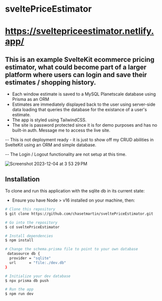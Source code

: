 # sveltePriceEstimator
# https://sveltepriceestimator.netlify.app/

## This is an example SvelteKit ecommerce pricing estimator, what could become part of a larger platform where users can login and save their estimates / shopping history. 

* Each window estimate is saved to a MySQL Planetscale database using Prisma as an ORM
* Estimates are immediately displayed back to the user using server-side data loading that queries the database for the existance of a user's estimate.
* The app is styled using TailwindCSS.
* The site is password protected since it is for demo purposes and has no built-in auth. Message me to access the live site.

-- This is not deployment ready - it is just to show off my CRUD abilities in SvelteKit using an ORM and simple database.

-- The Login / Logout functionality are not setup at this time.

![Screenshot 2023-12-04 at 3 53 29 PM](https://github.com/chasetmartin/svelteCommerce_prisma/assets/36861079/46bc39c7-e7bc-4463-a485-0160261f26cb)

## Installation

To clone and run this application with the sqlite db in its current state:

* Ensure you have Node > v16 installed on your machine, then:

```bash
# Clone this repository
$ git clone https://github.com/chasetmartin/sveltePriceEstimator.git

# Go into the repository
$ cd sveltePriceEstimator

# Install dependencies
$ npm install
```
```bash
# Change the schema.prisma file to point to your own database
 datasource db {
  provider = "sqlite"
  url      = "file:./dev.db"
}
```
```bash
# Initialize your dev database
$ npx prisma db push

# Run the app
$ npm run dev
```
